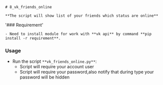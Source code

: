 ` # 8_vk_friends_online `


`**The script will show list of your friends which status are online**`


'### Requirement'


    - Need to install module for work with **vk api** by command **pip install -r requirement**.

### Usage


- Run the script `**vk_friends_online.py**`:
    - Script will require your account user
    - Script will require your password,also notify that during type your password will be hidden


